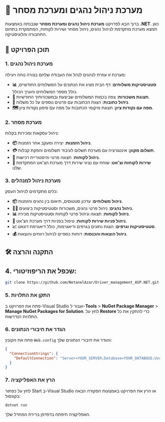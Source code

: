 # 🚚 מערכת ניהול נהגים ומערכת מסחר

ברוך הבא לפרויקט **מערכת ניהול נהגים ומערכת מסחר** שנבנתה באמצעות **.NET**. כאן תמצא מערכת מתקדמת לניהול נהגים, ניהול מסחר ושירות לקוחות, המתמקדת בתחום התחבורה והלוגיסטיקה.

## 🎯 תוכן הפרויקט

### 1. מערכת ניהול נהגים

מערכת זו עוזרת לנהגים לנהל את העבודה שלהם בצורה נוחה ויעילה:

- **📊 סטטיסטיקות משלוחים**: דף הבית מציג את הנתונים על המשלוחים החודשיים, כולל מספר המשלוחים והערך הכולל.
- **💸 תצוגת משכורות**: צפה בכמות המשלוחים שביצעת ובמשכורותיך החודשיות.
- **📍 ניהול כתובות**: הצגת הכתובות  עם פרטים נוספים על כל משלוח.
- **🗺️ מפה עם נקודות ציון**: תצוגת מיקומי הכתובות על מפה עם סימון נקודות ציון.

### 2. מערכת מסחר

ניהול עסקאות ומכירות בקלות:

- **📦 ניהול הזמנות**: יצירה ומעקב אחר הזמנות.
- **💳 תשלום מקוון**: אינטגרציה עם מערכת תשלום לעיבוד תשלומים והפקת קבלות.
- **👥 ניהול לקוחות**: תצוגה פרטי והיסטוריית רכישות.
- **💬 שירות לקוחות וצ'אט**: שוחח עם נציגי שירות דרך מערכת הצ'אט המתקדמת שלנו.

### 3. מערכת ניהול למנהלים

כלים מתקדמים לניהול העסק:

- **📦 ניהול משלוחים**: עדכון סטטוסים, תיאום בין נהגים והזמנות.
- **👨‍💼 ניהול נהגים**: ניהול פרטי נהגים, משכורות וסטטיסטיקות ביצועים.
- **📊 ניהול לקוחות**: תצוגה וניהול פרטי לקוחות וסטטיסטיקות מכירה.
- **📩 ניהול פניות שירות לקוחות**: טיפול בפניות דרך מערכת הצ'אט.
- **📈 סטטיסטיקות וגרפים**: הצגת נתונים בגרפים ודיאגרמות, כולל דיאגרמת דונאט.
- **💰 ניהול הוצאות והכנסות**: דוחות כספיים לניהול רווחים והוצאות.

## 🛠️ התקנה והרצה

## 4. **שכפל את הריפוזיטורי**:
   ```bash
   git clone https://github.com/NetanelAzar/Driver_management_ASP.NET.git
```
### 5. התקן את התלויות

פתח את הפרויקט ב-Visual Studio ועבור ל-**Tools** > **NuGet Package Manager** > **Manage NuGet Packages for Solution**. לחץ על **Restore** כדי להתקין את כל התלויות הנדרשות.


### 6. הגדר את חיבורי הנתונים

פתח את הקובץ `Web.config` והגדר את חיבורי הנתונים שלך:
```json
{
  "ConnectionStrings": {
    "DefaultConnection": "Server=YOUR_SERVER;Database=YOUR_DATABASE;User Id=YOUR_USERNAME;Password=YOUR_PASSWORD;"
  }
}

```
### 7. הרץ את האפליקציה
לחץ על כפתור Start ב-Visual Studio או הרץ את הפרויקט באמצעות הפקודה הבאה בקונסול:
```bash
dotnet run
```
האפליקציה תיפתח בדפדפן ברירת המחדל שלך.
